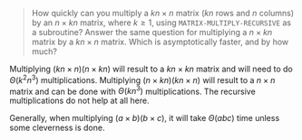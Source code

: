 > How quickly can you multiply a $k n \times n$ matrix ($kn$ rows and $n$
> columns) by an $n \times kn$ matrix, where $k \ge 1$, using
> `MATRIX-MULTIPLY-RECURSIVE` as a subroutine? Answer the same question for
> multiplying a $n \times kn$ matrix by a $kn \times n$ matrix. Which is
> asymptotically faster, and by how much?

Multiplying $(kn \times n)(n \times kn)$ will result to a $kn \times kn$ matrix
and will need to do $\Theta(k^2 n^3)$ multiplications. Multiplying $(n \times
kn)(kn \times n)$ will result to a $n \times n$ matrix and can be done with
$\Theta(k n^3)$ multiplications. The recursive multiplications do not help at
all here.

Generally, when multiplying $(a \times b)(b \times c)$, it will take
$\Theta(abc)$ time unless some cleverness is done.
